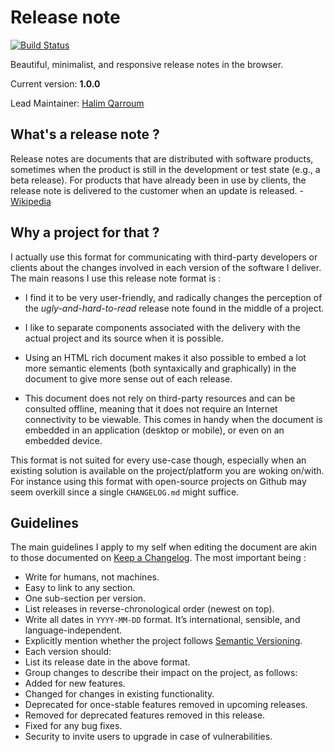 # Release note
[![Build Status](https://travis-ci.org/HQarroum/release-note.svg)](https://travis-ci.org/HQarroum/release-note)

Beautiful, minimalist, and responsive release notes in the browser.

Current version: **1.0.0**

Lead Maintainer: [Halim Qarroum](mailto:hqm.post@gmail.com)

## What's a release note ?

Release notes are documents that are distributed with software products, sometimes when the product is still in the development or test state (e.g., a beta release). For products that have already been in use by clients, the release note is delivered to the customer when an update is released. - [Wikipedia](https://en.wikipedia.org/wiki/Release_notes)

## Why a project for that ?

I actually use this format for communicating with third-party developers or clients about the changes involved in each version of the software I deliver. The main reasons I use this release note format is :

 * I find it to be very user-friendly, and radically changes the perception of the *ugly-and-hard-to-read* release note found in the middle of a project.
 
* I like to separate components associated with the delivery with the actual project and its source when it is possible.

* Using an HTML rich document makes it also possible to embed a lot more semantic elements (both syntaxically and graphically) in the document to give more sense out of each release.

* This document does not rely on third-party resources and can be consulted offline, meaning that it does not require an Internet connectivity to be viewable. This comes in handy when the document is embedded in an application (desktop or mobile), or even on an embedded device.

This format is not suited for every use-case though, especially when an existing solution is available on the project/platform you are woking on/with. For instance using this format with open-source projects on Github may seem overkill since a single `CHANGELOG.md` might suffice.

## Guidelines

The main guidelines I apply to my self when editing the document are akin to those documented on [Keep a Changelog](http://keepachangelog.com/). The most important being :

 * Write for humans, not machines.
 * Easy to link to any section.
 * One sub-section per version.
 * List releases in reverse-chronological order (newest on top).
 * Write all dates in `YYYY-MM-DD` format. It’s international, sensible, and language-independent.
 * Explicitly mention whether the project follows [Semantic Versioning](http://semver.org/).
 * Each version should:
  * List its release date in the above format.
  * Group changes to describe their impact on the project, as follows:
   * Added for new features.
   * Changed for changes in existing functionality.
   * Deprecated for once-stable features removed in upcoming releases.
   * Removed for deprecated features removed in this release.
   * Fixed for any bug fixes.
   * Security to invite users to upgrade in case of vulnerabilities.
